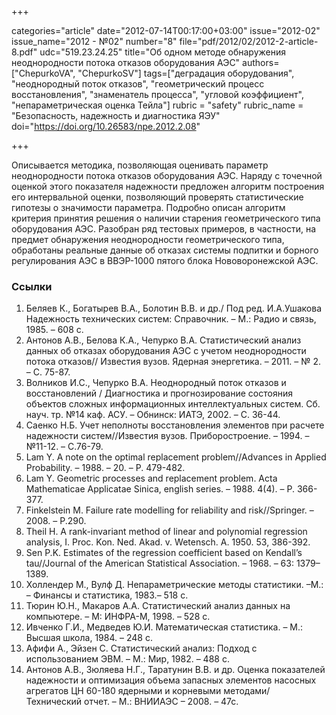 +++

categories="article"
date="2012-07-14T00:17:00+03:00"
issue="2012-02"
issue_name="2012 - №02"
number="8"
file="pdf/2012/02/2012-2-article-8.pdf"
udc="519.23.24.25"
title="Об одном методе обнаружения неоднородности потока отказов оборудования АЭС"
authors=["ChepurkoVA", "ChepurkoSV"]
tags=["деградация оборудования", "неоднородный поток отказов", "геометрический процесс восстановления", "знаменатель процесса", "угловой коэффициент", "непараметрическая оценка Тейла"]
rubric = "safety"
rubric_name = "Безопасность, надежность и диагностика ЯЭУ"
doi="https://doi.org/10.26583/npe.2012.2.08"

+++

Описывается методика, позволяющая оценивать параметр неоднородности потока отказов оборудования АЭС. Наряду с точечной оценкой этого показателя надежности предложен алгоритм построения его интервальной оценки, позволяющий проверять статистические гипотезы о значимости параметра. Подробно описан алгоритм критерия принятия решения о наличии старения геометрического типа оборудования АЭС. Разобран ряд тестовых примеров, в частности, на предмет обнаружения неоднородности геометрического типа, обработаны реальные данные об отказах системы подпитки и борного регулирования АЭС в ВВЭР-1000 пятого блока Нововоронежской АЭС.

### Ссылки

1. Беляев К., Богатырев В.А., Болотин В.В. и др./ Под ред. И.А.Ушакова Надежность технических систем: Справочник. – М.: Радио и связь, 1985. – 608 с.
2. Антонов А.В., Белова К.А., Чепурко В.А. Статистический анализ данных об отказах оборудования АЭС с учетом неоднородности потока отказов// Известия вузов. Ядерная энергетика. – 2011. – № 2. – С. 75-87.
3. Волников И.С., Чепурко В.А. Неоднородный поток отказов и восстановлений / Диагностика и прогнозирование состояния объектов сложных информационных интеллектуальных систем. Сб. науч. тр. №14 каф. АСУ. – Обнинск: ИАТЭ, 2002. – С. 36-44.
4. Саенко Н.Б. Учет неполноты восстановления элементов при расчете надежности систем//Известия вузов. Приборостроение. – 1994. – №11-12. – С.76-79.
5. Lam Y. A note on the optimal replacement problem//Advances in Applied Probability. – 1988. – 20. – P. 479-482.
6. Lam Y. Geometric processes and replacement problem. Acta Mathematicae Applicatae Sinica, english series. – 1988. 4(4). – P. 366-377.
7. Finkelstein M. Failure rate modelling for reliability and risk//Springer. – 2008. – P.290.
8. Theil Н. A rank-invariant method of linear and polynomial regression analysis, I. Proc. Kon. Ned. Akad. v. Wetensch. A. 1950. 53, 386-392.
9. Sen P.K. Estimates of the regression coefficient based on Kendall’s tau//Journal of the American Statistical Association. – 1968. – 63: 1379–1389.
10. Холлендер М., Вулф Д. Непараметрические методы статистики. –М.: – Финансы и статистика, 1983.– 518 с.
11. Тюрин Ю.Н., Макаров А.А. Статистический анализ данных на компьютере. – М: ИНФРА-М, 1998. – 528 с.
12. Ивченко Г.И., Медведев Ю.И. Математическая статистика. – М.: Высшая школа, 1984. – 248 с.
13. Афифи А., Эйзен С. Статистический анализ: Подход с использованием ЭВМ. – М.: Мир, 1982. – 488 с.
14. Антонов А.В., Зюляева Н.Г., Таратунин В.В. и др. Оценка показателей надежности и оптимизация объема запасных элементов насосных агрегатов ЦН 60-180 ядерными и корневыми методами/ Технический отчет. – М.: ВНИИАЭС – 2008. – 47с.
